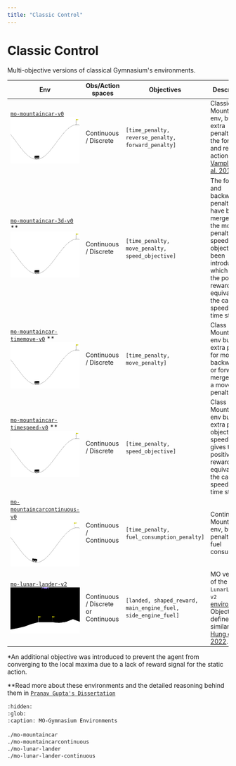 ```yaml
---
title: "Classic Control"
---
```


# Classic Control

Multi-objective versions of classical Gymnasium's environments.

| Env                                                                                                                                                                                                                                                                | Obs/Action spaces                   | Objectives                                                    | Description                                                                                                                                                                                                                                                     |
|--------------------------------------------------------------------------------------------------------------------------------------------------------------------------------------------------------------------------------------------------------------------|-------------------------------------|---------------------------------------------------------------|-----------------------------------------------------------------------------------------------------------------------------------------------------------------------------------------------------------------------------------------------------------------|
| [`mo-mountaincar-v0`](https://mo-gymnasium.farama.org/environments/mo-mountaincar/) <br><img src="https://raw.githubusercontent.com/Farama-Foundation/MO-Gymnasium/main/docs/_static/videos/mo-mountaincar.gif" width="200px">                                     | Continuous / Discrete               | `[time_penalty, reverse_penalty, forward_penalty]`            | Classic Mountain Car env, but with extra penalties for the forward and reverse actions. From [Vamplew et al. 2011](https://www.researchgate.net/publication/220343783_Empirical_evaluation_methods_for_multiobjective_reinforcement_learning_algorithms).       |
[`mo-mountaincar-3d-v0`](https://mo-gymnasium.farama.org/environments/mo-mountaincar/) ** <br><img src="https://raw.githubusercontent.com/Farama-Foundation/MO-Gymnasium/main/docs/_static/videos/mo-mountaincar.gif" width="200px">  | Continuous / Discrete| `[time_penalty, move_penalty, speed_objective]` | The forward and backward penalties have been merged into the move penalty and a speed objective has been introduced which gives the positive reward equivalent to the car's speed at that time step.* |
[`mo-mountaincar-timemove-v0`](https://mo-gymnasium.farama.org/environments/mo-mountaincar/) ** <br><img src="https://raw.githubusercontent.com/Farama-Foundation/MO-Gymnasium/main/docs/_static/videos/mo-mountaincar.gif" width="200px">  | Continuous / Discrete | `[time_penalty, move_penalty]`| Class Mountain Car env but an extra penalty for moving backwards or forwards merged into a move penalty. |
[`mo-mountaincar-timespeed-v0`](https://mo-gymnasium.farama.org/environments/mo-mountaincar/) ** <br><img src="https://raw.githubusercontent.com/Farama-Foundation/MO-Gymnasium/main/docs/_static/videos/mo-mountaincar.gif" width="200px"> | Continuous / Discrete| `[time_penalty, speed_objective]` | Class Mountain Car env but an extra positive objective of speed which gives the positive reward equivalent to the car's speed at that time step.*
| [`mo-mountaincarcontinuous-v0`](https://mo-gymnasium.farama.org/environments/mo-mountaincarcontinuous/) <br><img src="https://raw.githubusercontent.com/Farama-Foundation/MO-Gymnasium/main/docs/_static/videos/mo-mountaincarcontinuous.gif" width="200px">       | Continuous / Continuous             | `[time_penalty, fuel_consumption_penalty]`                    | Continuous Mountain Car env, but with penalties for fuel consumption.                                                                                                                     |
| [`mo-lunar-lander-v2`](https://mo-gymnasium.farama.org/environments/mo-lunar-lander/) <br><img src="https://raw.githubusercontent.com/Farama-Foundation/MO-Gymnasium/main/docs/_static/videos/mo-lunar-lander.gif" width="200px">                                  | Continuous / Discrete or Continuous | `[landed, shaped_reward, main_engine_fuel, side_engine_fuel]` | MO version of the `LunarLander-v2` [environment](https://gymnasium.farama.org/environments/box2d/lunar_lander/). Objectives defined similarly as in [Hung et al. 2022](https://openreview.net/forum?id=AwWaBXLIJE).                                             |

*An additional objective was introduced to prevent the agent from converging to the local maxima due to a lack of reward signal for the static action. 

**Read more about these environments and the detailed reasoning behind them in [`Pranav Gupta's Dissertation`](https://drive.google.com/file/d/1yT6hlavYZGmoB2phaIBX_5hbibA3Illa/view?usp=sharing)
<!Can be removed if required, work is currently in place to write a research paper though may take a while->

```{toctree}
:hidden:
:glob:
:caption: MO-Gymnasium Environments

./mo-mountaincar
./mo-mountaincarcontinuous
./mo-lunar-lander
./mo-lunar-lander-continuous

```
